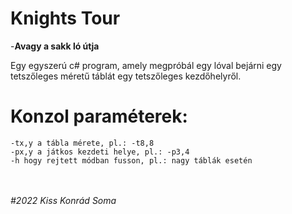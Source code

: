 # Knights Tour
-<b>Avagy a sakk ló útja</b>

Egy egyszerú c# program, amely megpróbál egy lóval bejárni egy tetszőleges méretű táblát egy tetszőleges kezdőhelyről.

# Konzol paraméterek:
```
-tx,y a tábla mérete, pl.: -t8,8
-px,y a játkos kezdeti helye, pl.: -p3,4
-h hogy rejtett módban fusson, pl.: nagy táblák esetén
```
<br>
<br>
<i>#2022 Kiss Konrád Soma</i>